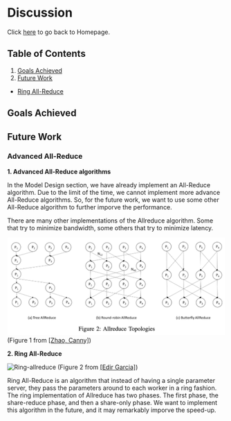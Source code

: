 # Discussion

Click <a href="https://yanlitao.github.io/fastDP/">here</a> to go back to Homepage.

## Table of Contents
1. [Goals Achieved](#goals-achieved)
2. [Future Work](#future-work)
  * [Ring All-Reduce](#ring-all-reduce)

## Goals Achieved

## Future Work

### Advanced All-Reduce

**1. Advanced All-Reduce algorithms**

In the Model Design section, we have already implement an All-Reduce algorithm. Due to the limit of the time, we cannot implement more advance All-Reduce algorithms. So, for the future work, we want to use some other All-Reduce algorithm to further imporve the performance. 

There are many other implementations of the Allreduce algorithm. Some that try to minimize bandwidth, some others that try to minimize latency. 

![allreduce](allreduce.png) (Figure 1 from [[Zhao, Canny]](https://arxiv.org/abs/1312.3020))

**2. Ring All-Reduce**

![Ring-allreduce](ring-allreduce.png) (Figure 2 from [[Edir Garcia]](https://towardsdatascience.com/visual-intuition-on-ring-allreduce-for-distributed-deep-learning-d1f34b4911da))

Ring All-Reduce is an algorithm that instead of having a single parameter server, they pass the parameters around to each worker in a ring fashion. The ring implementation of Allreduce has two phases. The first phase, the share-reduce phase, and then a share-only phase. We want to implement this algorithm in the future, and it may remarkably imporve the speed-up.
